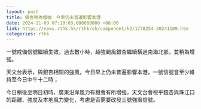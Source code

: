 ```yaml
---
layout: post
title: 銀杏稍為增強　今早仍未普遍影響本港
date: 2024-11-09 07:18:03.000000000 +08:00
link: https://news.rthk.hk/rthk/ch/component/k2/1778254-20241109.htm
categories: rthk
---
```


一號戒備信號繼續生效。過去數小時，超強颱風銀杏繼續橫過南海北部，並稍為增強。

天文台表示，與銀杏相關的強風，今日早上仍未普遍影響本港，一號信號會至少維持至今日中午十二時；

今日稍後至明日初時，廣東沿岸風力有機會有所增強，天文台會視乎銀杏與珠江口的距離、強度及本地風力變化，考慮是否需要改發三號強風信號。

